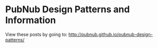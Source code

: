 # PubNub Design Patterns and Information #

View these posts by going to: http://pubnub.github.io/pubnub-design-patterns/

